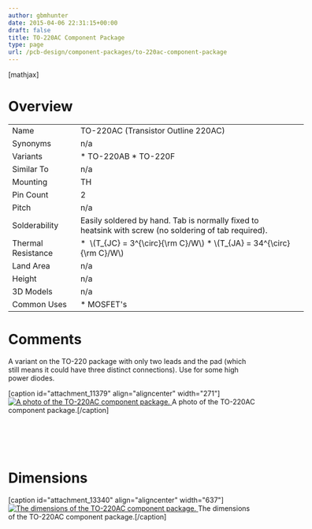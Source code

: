 ```yaml
---
author: gbmhunter
date: 2015-04-06 22:31:15+00:00
draft: false
title: TO-220AC Component Package
type: page
url: /pcb-design/component-packages/to-220ac-component-package
---
```


[mathjax]

# Overview

<table style="width: 600px;" ><tbody ><tr >
<td >Name
</td>
<td >TO-220AC (Transistor Outline 220AC)
</td></tr><tr >
<td >Synonyms
</td>
<td >n/a
</td></tr><tr >
<td >Variants
</td>
<td >  * TO-220AB  * TO-220F
</td></tr><tr >
<td >Similar To
</td>
<td >n/a
</td></tr><tr >
<td >Mounting
</td>
<td >TH
</td></tr><tr >
<td >Pin Count
</td>
<td >2
</td></tr><tr >
<td >Pitch
</td>
<td >n/a
</td></tr><tr >
<td >Solderability
</td>
<td >Easily soldered by hand. Tab is normally fixed to heatsink with screw (no soldering of tab required).
</td></tr><tr >
<td >Thermal Resistance
</td>
<td >  *  \(T_{JC} = 3^{\circ}{\rm C}/W\)  * \(T_{JA} = 34^{\circ}{\rm C}/W\)
</td>
<td >

</td></tr><tr >
<td >Land Area
</td>
<td >n/a
</td></tr><tr >
<td >Height
</td>
<td >n/a
</td></tr><tr >
<td >3D Models
</td>
<td >n/a
</td></tr><tr >
<td >Common Uses
</td>
<td >  * MOSFET's
</td></tr></tbody></table>

# Comments

A variant on the TO-220 package with only two leads and the pad (which still means it could have three distinct connections). Use for some high power diodes.

[caption id="attachment_11379" align="aligncenter" width="271"][![A photo of the TO-220AC component package.](/images/2015/04/to-220ac-component-package-photo.jpg)
](/images/2015/04/to-220ac-component-package-photo.jpg) A photo of the TO-220AC component package.[/caption]

#  

# Dimensions

[caption id="attachment_13340" align="aligncenter" width="637"][![The dimensions of the TO-220AC component package.](/images/2015/04/to-220ac-component-package-dimensions.png)
](/images/2015/04/to-220ac-component-package-dimensions.png) The dimensions of the TO-220AC component package.[/caption]

